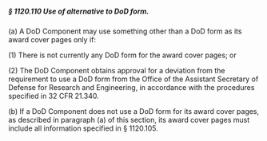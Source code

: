 ##### § 1120.110 Use of alternative to DoD form. #####

(a) A DoD Component may use something other than a DoD form as its award cover pages only if:

(1) There is not currently any DoD form for the award cover pages; or

(2) The DoD Component obtains approval for a deviation from the requirement to use a DoD form from the Office of the Assistant Secretary of Defense for Research and Engineering, in accordance with the procedures specified in 32 CFR 21.340.

(b) If a DoD Component does not use a DoD form for its award cover pages, as described in paragraph (a) of this section, its award cover pages must include all information specified in § 1120.105.